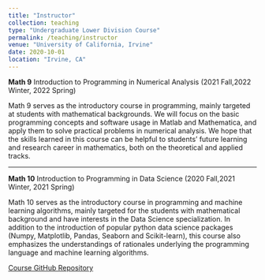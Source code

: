 ```yaml
---
title: "Instructor"
collection: teaching
type: "Undergraduate Lower Division Course"
permalink: /teaching/instructor
venue: "University of California, Irvine"
date: 2020-10-01
location: "Irvine, CA"
---
```


**Math 9** Introduction to Programming in Numerical Analysis (2021 Fall,2022 Winter, 2022 Spring)

Math 9 serves as the introductory course in programming, mainly targeted at students with mathematical backgrounds. We will focus on the basic programming concepts and software usage in Matlab and Mathematica, and apply them to solve practical problems in numerical analysis. We hope that the skills learned in this course can be helpful to students’ future learning and research career in mathematics, both on the theoretical and applied tracks.


---
**Math 10** Introduction to Programming in Data Science (2020 Fall,2021 Winter, 2021 Spring)

Math 10 serves as the introductory course in programming and machine learning algorithms, mainly targeted for the students with mathematical background and have interests in the Data Science specialization. In addition to the introduction of popular python data science packages (Numpy, Matplotlib, Pandas, Seaborn and Scikit-learn), this course also emphasizes the understandings of rationales underlying the programming language and machine learning algorithms.

[Course GitHub Repository](https://github.com/cliffzhou92/UCI_MATH_10/blob/master/README.md)
